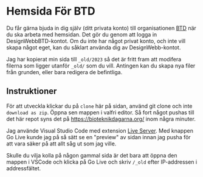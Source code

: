 # Hemsida För BTD
Du får gärna bjuda in dig själv (ditt privata konto) till organisationen [BTD](https://github.com/Bioteknikdagarna) när du ska arbeta med hemsidan. Det gör du genom att logga in DesignWebbBTD-kontot. Om du inte har något privat konto, och inte vill skapa något eget, kan du såklart använda dig av DesignWebb-kontot.

Jag har kopierat min sida till `_old/2023` så det är fritt fram att modifera filerna som ligger utanför `_old/` som du vill. Antingen kan du skapa nya filer från grunden, eller bara redigera de befintliga.

## Instruktioner
För att utveckla klickar du på `clone` här på sidan, använd git clone och inte `download as zip`. Öppna sen mappen i valfri editor.
Så fort något pushas till det här repot syns det på https://bioteknikdagarna.org/ inom några minuter.

Jag använde Visual Studio Code med extension [Live Server](https://marketplace.visualstudio.com/items?itemName=ritwickdey.LiveServer). Med knappen Go Live kunde jag på så sätt se en "preview" av sidan innan jag pusha för att vara säker på att allt såg ut som jag ville. 

Skulle du vilja kolla på någon gammal sida är det bara att öppna den mappen i VSCode och klicka på Go Live och skriv `/_old` efter IP-addressen i addressfältet.

